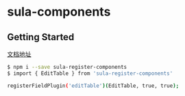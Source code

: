 # sula-components

## Getting Started

[文档地址](https://rodchen-king.github.io/sula-register-components/#/components/edit-table)

```bash
$ npm i --save sula-register-components
$ import { EditTable } from 'sula-register-components'

registerFieldPlugin('editTable')(EditTable, true, true);
```
